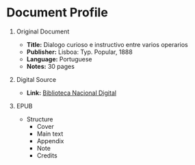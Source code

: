 # Document Profile

1. Original Document
    - **Title:** Dialogo curioso e instructivo entre varios operarios
    - **Publisher:** Lisboa: Typ. Popular, 1888
    - **Language:** Portuguese
    - **Notes:** 30 pages

2. Digital Source
    - **Link:** [Biblioteca Nacional Digital](https://purl.pt/22752)

3. EPUB
    - Structure
        - Cover
        - Main text
        - Appendix
        - Note
        - Credits
